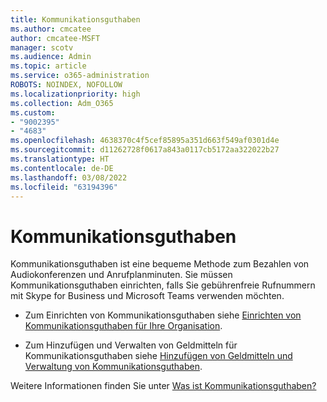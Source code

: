 ```yaml
---
title: Kommunikationsguthaben
ms.author: cmcatee
author: cmcatee-MSFT
manager: scotv
ms.audience: Admin
ms.topic: article
ms.service: o365-administration
ROBOTS: NOINDEX, NOFOLLOW
ms.localizationpriority: high
ms.collection: Adm_O365
ms.custom:
- "9002395"
- "4683"
ms.openlocfilehash: 4638370c4f5cef85895a351d663f549af0301d4e
ms.sourcegitcommit: d11262728f0617a843a0117cb5172aa322022b27
ms.translationtype: HT
ms.contentlocale: de-DE
ms.lasthandoff: 03/08/2022
ms.locfileid: "63194396"
---
```

# <a name="communication-credits"></a>Kommunikationsguthaben

Kommunikationsguthaben ist eine bequeme Methode zum Bezahlen von Audiokonferenzen und Anrufplanminuten. Sie müssen Kommunikationsguthaben einrichten, falls Sie gebührenfreie Rufnummern mit Skype for Business und Microsoft Teams verwenden möchten.

- Zum Einrichten von Kommunikationsguthaben siehe [Einrichten von Kommunikationsguthaben für Ihre Organisation](https://docs.microsoft.com/microsoftteams/set-up-communications-credits-for-your-organization). 

- Zum Hinzufügen und Verwalten von Geldmitteln für Kommunikationsguthaben siehe [Hinzufügen von Geldmitteln und Verwaltung von Kommunikationsguthaben](https://docs.microsoft.com/microsoftteams/add-funds-and-manage-communications-credits). 

Weitere Informationen finden Sie unter [Was ist Kommunikationsguthaben?](https://docs.microsoft.com/microsoftteams/what-are-communications-credits)
